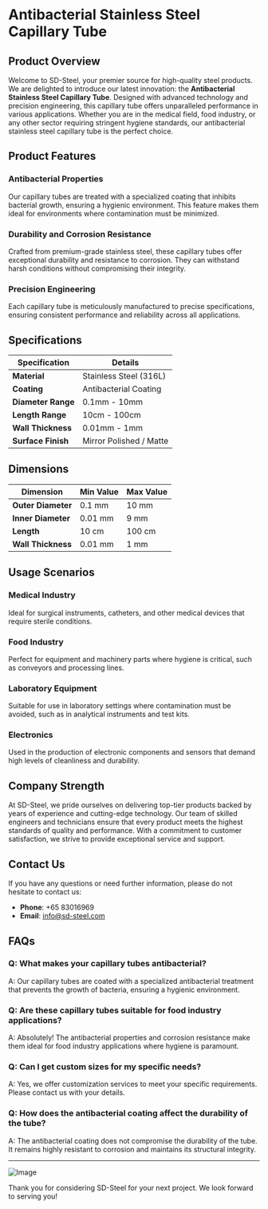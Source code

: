 # Antibacterial Stainless Steel Capillary Tube

## Product Overview

Welcome to SD-Steel, your premier source for high-quality steel products. We are delighted to introduce our latest innovation: the **Antibacterial Stainless Steel Capillary Tube**. Designed with advanced technology and precision engineering, this capillary tube offers unparalleled performance in various applications. Whether you are in the medical field, food industry, or any other sector requiring stringent hygiene standards, our antibacterial stainless steel capillary tube is the perfect choice.

## Product Features

### Antibacterial Properties
Our capillary tubes are treated with a specialized coating that inhibits bacterial growth, ensuring a hygienic environment. This feature makes them ideal for environments where contamination must be minimized.

### Durability and Corrosion Resistance
Crafted from premium-grade stainless steel, these capillary tubes offer exceptional durability and resistance to corrosion. They can withstand harsh conditions without compromising their integrity.

### Precision Engineering
Each capillary tube is meticulously manufactured to precise specifications, ensuring consistent performance and reliability across all applications.

## Specifications

| **Specification**       | **Details**                       |
|-------------------------|-----------------------------------|
| **Material**            | Stainless Steel (316L)            |
| **Coating**             | Antibacterial Coating             |
| **Diameter Range**      | 0.1mm - 10mm                      |
| **Length Range**        | 10cm - 100cm                      |
| **Wall Thickness**      | 0.01mm - 1mm                      |
| **Surface Finish**      | Mirror Polished / Matte           |

## Dimensions

| **Dimension**     | **Min Value** | **Max Value** |
|-------------------|---------------|---------------|
| **Outer Diameter**| 0.1 mm        | 10 mm         |
| **Inner Diameter**| 0.01 mm       | 9 mm          |
| **Length**        | 10 cm         | 100 cm        |
| **Wall Thickness**| 0.01 mm       | 1 mm          |

## Usage Scenarios

### Medical Industry
Ideal for surgical instruments, catheters, and other medical devices that require sterile conditions.

### Food Industry
Perfect for equipment and machinery parts where hygiene is critical, such as conveyors and processing lines.

### Laboratory Equipment
Suitable for use in laboratory settings where contamination must be avoided, such as in analytical instruments and test kits.

### Electronics
Used in the production of electronic components and sensors that demand high levels of cleanliness and durability.

## Company Strength

At SD-Steel, we pride ourselves on delivering top-tier products backed by years of experience and cutting-edge technology. Our team of skilled engineers and technicians ensure that every product meets the highest standards of quality and performance. With a commitment to customer satisfaction, we strive to provide exceptional service and support.

## Contact Us

If you have any questions or need further information, please do not hesitate to contact us:

- **Phone**: +65 83016969
- **Email**: info@sd-steel.com

## FAQs

### Q: What makes your capillary tubes antibacterial?
A: Our capillary tubes are coated with a specialized antibacterial treatment that prevents the growth of bacteria, ensuring a hygienic environment.

### Q: Are these capillary tubes suitable for food industry applications?
A: Absolutely! The antibacterial properties and corrosion resistance make them ideal for food industry applications where hygiene is paramount.

### Q: Can I get custom sizes for my specific needs?
A: Yes, we offer customization services to meet your specific requirements. Please contact us with your details.

### Q: How does the antibacterial coating affect the durability of the tube?
A: The antibacterial coating does not compromise the durability of the tube. It remains highly resistant to corrosion and maintains its structural integrity.

---

![Image](https://github.com/user-attachments/assets/2567258e-e124-4816-932d-1809bd27ef0b)

Thank you for considering SD-Steel for your next project. We look forward to serving you!
